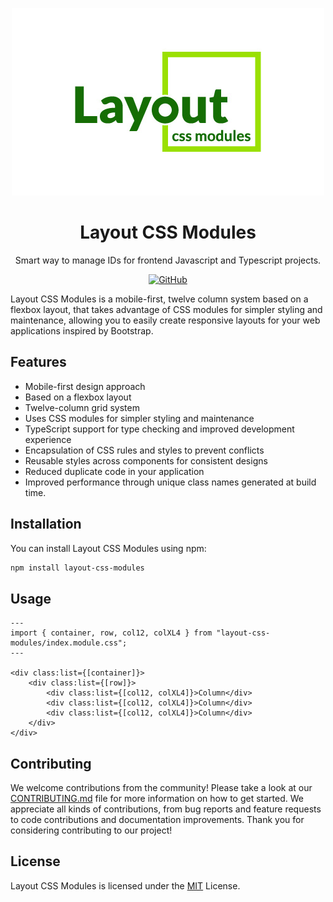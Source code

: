 <p align="center">
    <img alt="elementid-logo" src="./logo/layout-css-modules.jpg"/>
</p>

<h1 align="center">Layout CSS Modules</h1>

<p align="center">Smart way to manage IDs for frontend Javascript and Typescript projects. </p>

<p align="center" style="align: center;">
    <a href="https://github.com/appzic/layout-css-modules/blob/main/LICENSE">
        <img alt="GitHub" src="https://img.shields.io/github/license/appzic/layout-css-modules">
    </a>
</p>

Layout CSS Modules is a mobile-first, twelve column system based on a flexbox layout, that takes advantage of CSS modules for simpler styling and maintenance, allowing you to easily create responsive layouts for your web applications inspired by Bootstrap.

## Features

- Mobile-first design approach
- Based on a flexbox layout
- Twelve-column grid system
- Uses CSS modules for simpler styling and maintenance
- TypeScript support for type checking and improved development experience
- Encapsulation of CSS rules and styles to prevent conflicts
- Reusable styles across components for consistent designs
- Reduced duplicate code in your application
- Improved performance through unique class names generated at build time.

## Installation

You can install Layout CSS Modules using npm:

```bash
npm install layout-css-modules
```

## Usage

```astro
---
import { container, row, col12, colXL4 } from "layout-css-modules/index.module.css";
---

<div class:list={[container]}>
	<div class:list={[row]}>
		<div class:list={[col12, colXL4]}>Column</div>
		<div class:list={[col12, colXL4]}>Column</div>
		<div class:list={[col12, colXL4]}>Column</div>
	</div>
</div>

```

## Contributing

We welcome contributions from the community! Please take a look at our [CONTRIBUTING.md](CONTRIBUTING.md) file for more information on how to get started. We appreciate all kinds of contributions, from bug reports and feature requests to code contributions and documentation improvements. Thank you for considering contributing to our project!

## License

Layout CSS Modules is licensed under the [MIT](./LICENSE) License.
